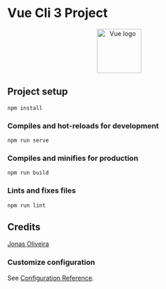 # Vue Cli 3 Project

<p align="center"><a href="https://cli.vuejs.org/favicon.png" target="_blank" rel="noopener noreferrer"><img width="100" src="https://cli.vuejs.org/favicon.png" alt="Vue logo"></a></p>

## Project setup
```
npm install
```

### Compiles and hot-reloads for development
```
npm run serve
```

### Compiles and minifies for production
```
npm run build
```

### Lints and fixes files
```
npm run lint

```
## Credits

[Jonas Oliveira](https://github.com/jonasnapoles) 

### Customize configuration
See [Configuration Reference](https://cli.vuejs.org/config/).
